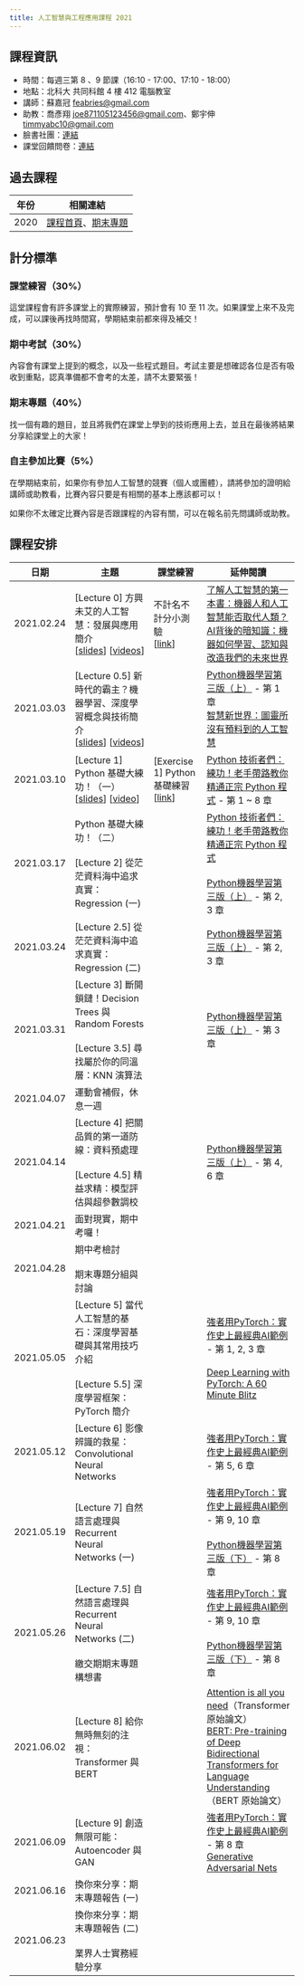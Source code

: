 ```yaml
---
title: 人工智慧與工程應用課程 2021
---
```


## 課程資訊

- 時間：每週三第 8 、9 節課（16:10 - 17:00、17:10 - 18:00）
- 地點：北科大 共同科館 4 樓 412 電腦教室
- 講師：蘇嘉冠 feabries@gmail.com
- 助教：喬彥翔 joe871105123456@gmail.com、鄭宇伸 timmyabc10@gmail.com
- 臉書社團：[連結](https://www.facebook.com/groups/759156424977401)
- 課堂回饋問卷：[連結](https://docs.google.com/forms/d/e/1FAIpQLSdM3cXOgN-a65JrKQUyxgLwIOh4OweagsYs-PkthxOwEa1Xow/viewform)

## 過去課程

|年份|相關連結|
|-----|------------|
|2020|[課程首頁](https://sites.google.com/view/2020aintut/)、[期末專題](https://hackmd.io/HbOStYCGR2atnyOyNzmo4w)|

## 計分標準

### 課堂練習（30%）

這堂課程會有許多課堂上的實際練習，預計會有 10 至 11 次。如果課堂上來不及完成，可以課後再找時間寫，學期結束前都來得及補交！

### 期中考試（30%）

內容會有課堂上提到的概念，以及一些程式題目。考試主要是想確認各位是否有吸收到重點，認真準備都不會考的太差，請不太要緊張！

### 期末專題（40%）

找一個有趣的題目，並且將我們在課堂上學到的技術應用上去，並且在最後將結果分享給課堂上的大家！

### 自主參加比賽（5%）

在學期結束前，如果你有參加人工智慧的競賽（個人或團體），請將參加的證明給講師或助教看，比賽內容只要是有相關的基本上應該都可以！

如果你不太確定比賽內容是否跟課程的內容有關，可以在報名前先問講師或助教。

## 課程安排

|日期|主題|課堂練習|延伸閱讀|
|-----|------|-----------|------------|
|2021.02.24|[Lecture 0] 方興未艾的人工智慧：發展與應用簡介<br />[[slides](https://docs.google.com/presentation/d/1jH3bPgRATLSZS8s6RDlsd5tapWK9JJT9m0JqOAKEGoU/edit?usp=sharing)] [[videos](https://www.youtube.com/watch?v=I6lP3aYcTzA&list=PLJ9tqCH58ZfnAICGkk_StWRC5ccO1X-oZ&index=1)]|不計名不計分小測驗<br />[[link](https://docs.google.com/forms/d/e/1FAIpQLSeqLl0euRDRWDfM_HB8S_n7TV9OsEBzzJpdBB5bI11NHAYAqA/viewform?usp=sf_link)]|[了解人工智慧的第一本書：機器人和人工智慧能否取代人類？](https://www.books.com.tw/products/0010723841)<br  />[AI背後的暗知識：機器如何學習、認知與改造我們的未來世界](https://www.books.com.tw/products/0010848804)|
|2021.03.03|[Lecture 0.5] 新時代的霸主？機器學習、深度學習概念與技術簡介<br />[[slides](https://docs.google.com/presentation/d/1UhLuFMPkaBCQGgVMDQd6C6IzrQn_IwArKxcD1rK3-dM/edit?usp=sharing)] [[videos](https://www.youtube.com/watch?v=jBh_xZpRdA0&list=PLJ9tqCH58ZfnAICGkk_StWRC5ccO1X-oZ&index=2)]||[Python機器學習第三版（上）](https://www.books.com.tw/products/0010869555) - 第 1 章<br />[智慧新世界：圖靈所沒有預料到的人工智慧](https://www.books.com.tw/products/0010880354)|
|2021.03.10|[Lecture 1] Python 基礎大練功！（一）<br />[[slides](https://docs.google.com/presentation/d/17DD1CN73xMRkgTAXrAv4O5HikOT36Vd9-vgp05nUqf4/edit?usp=sharing)] [[video](https://www.youtube.com/watch?v=ZFjFdhcf-PM&list=PLJ9tqCH58ZfnAICGkk_StWRC5ccO1X-oZ&index=5)]|[Exercise 1] Python 基礎練習<br />[[link](https://colab.research.google.com/drive/1FHxzPInVNYI2DJqboSGUKY3lfQTIQEjn?usp=sharing)]|[Python 技術者們：練功！老手帶路教你精通正宗 Python 程式](https://www.books.com.tw/products/0010834816) - 第 1 ~ 8 章|
|2021.03.17|Python 基礎大練功！（二）<br /><br />[Lecture 2] 從茫茫資料海中追求真實：Regression (一)||[Python 技術者們：練功！老手帶路教你精通正宗 Python 程式](https://www.books.com.tw/products/0010834816)<br /><br />[Python機器學習第三版（上）](https://www.books.com.tw/products/0010869555) - 第 2, 3 章|
|2021.03.24|[Lecture 2.5] 從茫茫資料海中追求真實：Regression (二)||[Python機器學習第三版（上）](https://www.books.com.tw/products/0010869555) - 第 2, 3 章|
|2021.03.31|[Lecture 3] 斷開鎖鏈！Decision Trees 與 Random Forests<br /><br />[Lecture 3.5] 尋找屬於你的同溫層：KNN 演算法||[Python機器學習第三版（上）](https://www.books.com.tw/products/0010869555) - 第 3 章|
|2021.04.07|運動會補假，休息一週|||
|2021.04.14|[Lecture 4] 把關品質的第一道防線：資料預處理<br /><br />[Lecture 4.5] 精益求精：模型評估與超參數調校||[Python機器學習第三版（上）](https://www.books.com.tw/products/0010869555) - 第 4, 6 章||
|2021.04.21|面對現實，期中考囉！||
|2021.04.28|期中考檢討<br /><br />期末專題分組與討論|||
|2021.05.05|[Lecture 5] 當代人工智慧的基石：深度學習基礎與其常用技巧介紹<br /><br />[Lecture 5.5] 深度學習框架：PyTorch 簡介||[強者用PyTorch：實作史上最經典AI範例](https://www.books.com.tw/products/0010845128) - 第 1, 2, 3 章<br /><br />[Deep Learning with PyTorch: A 60 Minute Blitz](https://pytorch.org/tutorials/beginner/deep_learning_60min_blitz.html)|
|2021.05.12|[Lecture 6] 影像辨識的救星：Convolutional Neural Networks||[強者用PyTorch：實作史上最經典AI範例](https://www.books.com.tw/products/0010845128) - 第 5, 6 章|
|2021.05.19|[Lecture 7] 自然語言處理與 Recurrent Neural Networks (一)||[強者用PyTorch：實作史上最經典AI範例](https://www.books.com.tw/products/0010845128) - 第 9, 10 章<br /><br />[Python機器學習第三版（下）](https://www.books.com.tw/products/0010871454) - 第 8 章|
|2021.05.26|[Lecture 7.5] 自然語言處理與 Recurrent Neural Networks (二)<br /><br />繳交期期末專題構想書||[強者用PyTorch：實作史上最經典AI範例](https://www.books.com.tw/products/0010845128) - 第 9, 10 章<br /><br />[Python機器學習第三版（下）](https://www.books.com.tw/products/0010871454) - 第 8 章|
|2021.06.02|[Lecture 8] 給你無時無刻的注視：Transformer 與 BERT||[Attention is all you need](https://arxiv.org/pdf/1706.03762.pdf)（Transformer 原始論文）<br />[BERT: Pre-training of Deep Bidirectional Transformers for Language Understanding](https://arxiv.org/pdf/1810.04805.pdf)（BERT 原始論文）|
|2021.06.09|[Lecture 9] 創造無限可能：Autoencoder 與 GAN||[強者用PyTorch：實作史上最經典AI範例](https://www.books.com.tw/products/0010845128) - 第 8 章<br />[Generative Adversarial Nets](https://arxiv.org/pdf/1406.2661.pdf)|
|2021.06.16|換你來分享：期末專題報告 (一)|||
|2021.06.23|換你來分享：期末專題報告 (二)<br /><br />業界人士實務經驗分享|||
